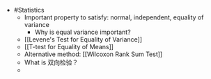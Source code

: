 - #Statistics
	- Important property to satisfy: normal, independent, equality of variance
		- Why is equal variance important?
	- [[Levene's Test for Equality of Variance]]
	- [[T-test for Equality of Means]]
	- Alternative method: [[Wilcoxon Rank Sum Test]]
	- What is 双向检验？
	-